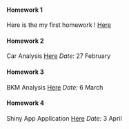 #### Homework 1 
Here is the my first homework ! [Here](Deneme.html)

#### Homework 2
Car Analysis [Here](Sevde-R.html)
*Date:* 27 February

#### Homework 3
BKM Analysis [Here](Ranalysis.html)
*Date:* 6 March

#### Homework 4
Shiny App Application [Here](shinny_app.html)
*Date:* 3 April

